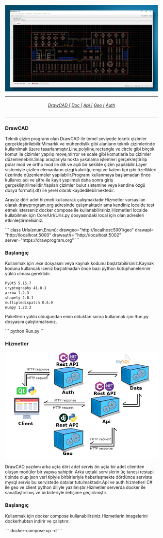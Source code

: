 
<img src="cad.png">
<hr>
<h6 align="center">
  <a href="https://drawprogram.org/">DrawCAD |</a>
  <a href="https://drawprogram.org/Home/DrawCAD">Doc |</a>
  <a href="https://drawprogram.org/Home/DrawApi">Api |</a>
  <a href="https://drawprogram.org/Home/DrawGeo">Geo |</a>
  <a href="https://drawprogram.org/Home/DrawAuth">Auth</a>
</h6>

<hr>
<h3>DrawCAD</h3>
<p>
Teknik çizim programı olan DrawCAD ile temel seviyede teknik çizimler gerçekleştirilebilir.Mimarlık ve mühendislik gibi alanların teknik çizimlerinde kullanılmak üzere tasarlanmıştır.Line,polyline,rectangle ve circle gibi birçok komut ile çizimler yapılıp move,mirror ve scale gibi komutlarla bu çizimler düzenlenebilir.Snap araçlarıyla nokta yakalama işlemleri gerçekleştirilip polar mod ve ortho mod ile dik ve açılı bir şekilde çizim yapılabilir.Layer sistemiyle çizilen elemanların çizgi kalınlığı,rengi ve kalem tipi gibi özellikleri üzerinde düzenlemeler yapılabilir.Programı kullanmaya başlamadan önce kullanıcı adı ve şifre ile kayıt yapılmalı daha sonra giriş gerçekliştirilmelidir.Yapılan çizimler bulut sistemine veya kendine özgü dosya formatı(.df) ile yerel olarak kaydedilebilmektedir.

</p>
<p>
Arayüz dört adet hizmeti kullanarak çalışmaktadır.Hizmetler varsayılan olarak
<a href="https://github.com/mzahidberber/Draw-UI-Python">drawprogram.org</a> adresinde çalışmaktadır ama kendiniz localde test etmek isterseniz docker compose ile kullanabilirsiniz.Hizmetleri localde kullabilmek için Core/Url/Urls.py dosyasındaki local için olan adresleri etkinleştirmelisiniz.
</p>
```
class Urls(enum.Enum):
    drawgeo="http://localhost:5001/geo"
    drawapi= "http://localhost:5000"
    drawauth= "http://localhost:5002"
    server="https://drawprogram.org"
```

<h3>Başlangıç</h3>
<p>Kullanmak için .exe dosyasını veya kaynak kodunu başlatabilirsiniz.Kaynak kodunu kullancak iseniz başlatmadan önce bazı python kütüphanelerinin yüklü olması gereklidir.</p>

```
PyQt5 5.15.7
cryptography 41.0.1
arrow 1.2.3
shapely 2.0.1
multipledispatch 0.6.0
numpy 1.23.3
```



<p>Paketlerin yüklü olduğundan emin olduktan sonra kullanmak için Run.py dosyasını çalıştırmalısınız.</p>
```
python Run.py
```

<h3>Hizmetler</h3>
<img src="drawcad.png">
<p>
DrawCAD yazılımı arka uçta dört adet servis ön uçta bir adet clientten oluşan modüler bir yapıya sahiptir. Arka uçtaki servislerin üç tanesi restapi tipinde olup json veri tipiyle birbirleriyle haberleşmekte dördünce serviste mysql servis bu servistede datalar tutulmaktadır.Api ve auth hizmetleri C# ile geo ve client python diliyle yazılmıştır.Hizmetler serverda docker ile sanallaştırılmış ve birbirleriyle iletişime geçirilmiştir.
</p>
<h3>Başlangıç</h3>
<p>Kullanmak için docker compose kullanabilirsiniz.Hizmetlerin imagelerini dockerhubtan indirir ve çalıştırır.</p>
```
docker-compose up -d
```


